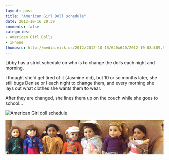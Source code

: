 ```yaml
---
layout: post
title: "American Girl Doll schedule"
date: 2012-10-16 20:39
comments: false
categories: 
- American Girl Dolls
- iPhone
thumbsrc: http://media.eick.us/2012/2012-10-15/640x640/2012-10-08at09.58.15.jpg
---
```

Libby has a strict schedule on who is to change the dolls each night and morning.  

I thought she'd get tired of it (Jasmine did), but 10 or so months later, she still bugs Denise or I each night to change them, and every morning she lays out what clothes she wants them to wear.

After they are changed, she lines them up on the couch while she goes to school...

![American Girl doll schedule](/assets/images/2012/2012-10-15/american-girl-doll-schedule.JPG)


![American Girl dolls on the couch](/assets/images/2012/2012-10-15/2012-10-08at09.58.15.jpg)

